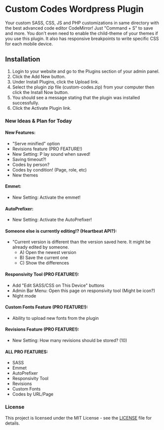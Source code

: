 # Custom Codes Wordpress Plugin

Your custom SASS, CSS, JS and PHP customizations in same directory with the best advanced code editor CodeMirror! Just "Command + S" to save and more. You don't even need to enable the child-theme of your themes if you use this plugin. It also has responsive breakpoints to write specific CSS for each mobile device.


## Installation

1. Login to your website and go to the Plugins section of your admin panel.
2. Click the Add New button.
3. Under Install Plugins, click the Upload link.
4. Select the plugin zip file (custom-codes.zip) from your computer then click the Install Now button.
5. You should see a message stating that the plugin was installed successfully.
6. Click the Activate Plugin link.


### New Ideas & Plan for Today ###

#### New Features:
- "Serve minified" option
- Revisions feature (PRO FEATURE!)
- New Setting: P lay sound when saved!
- Saving timeout?!
- Codes by person?
- Codes by condition! (Page, role, etc)
- New themes

#### Emmet:
- New Setting: Activate the emmet!

#### AutoPrefixer:
- New Setting: Activate the AutoPrefixer!

#### Someone else is currently editing!? (Heartbeat API?):
- "Current version is different than the version saved here. It might be already edited by someone. 
	- A) Open the newest version
	- B) Save the current one
	- C) Show the differences

#### Responsivity Tool (PRO FEATURE!):
- Add "Edit SASS/CSS on This Device" buttons
- Admin Bar Menu: Open this page on responsivity tool (Might be icon?)
- Night mode

#### Custom Fonts Feature (PRO FEATURE!):
- Ability to upload new fonts from the plugin

#### Revisions Feature (PRO FEATURE!):
- New Setting: How many revisions should be stored? (10)


#### ALL PRO FEATURES:
- SASS
- Emmet
- AutoPrefixer
- Responsivity Tool
- Revisions
- Custom Fonts
- Codes by URL/Page


### License
This project is licensed under the MIT License - see the [LICENSE](LICENSE) file for details.